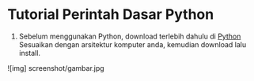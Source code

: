 # Tutorial Perintah Dasar Python


1. Sebelum menggunakan Python, download terlebih dahulu di <a href="https://www.python.org/downloads/">Python</a> Sesuaikan dengan arsitektur komputer anda, kemudian download lalu install.

![img] screenshot/gambar.jpg